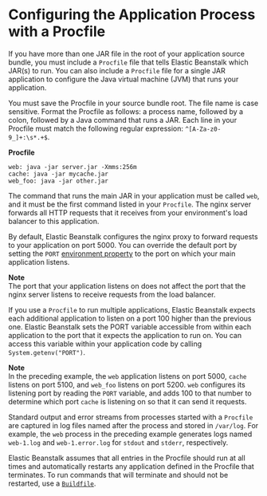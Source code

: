 # Configuring the Application Process with a Procfile<a name="java-se-procfile"></a>

If you have more than one JAR file in the root of your application source bundle, you must include a `Procfile` file that tells Elastic Beanstalk which JAR\(s\) to run\. You can also include a `Procfile` file for a single JAR application to configure the Java virtual machine \(JVM\) that runs your application\.

You must save the Procfile in your source bundle root\. The file name is case sensitive\. Format the Procfile as follows: a process name, followed by a colon, followed by a Java command that runs a JAR\. Each line in your Procfile must match the following regular expression: `^[A-Za-z0-9_]+:\s*.+$`\.

 **Procfile** 

```
web: java -jar server.jar -Xmms:256m
cache: java -jar mycache.jar
web_foo: java -jar other.jar
```

The command that runs the main JAR in your application must be called `web`, and it must be the first command listed in your `Procfile`\. The nginx server forwards all HTTP requests that it receives from your environment's load balancer to this application\.

By default, Elastic Beanstalk configures the nginx proxy to forward requests to your application on port 5000\. You can override the default port by setting the `PORT` [environment property](java-se-platform.md#java-se-options) to the port on which your main application listens\.

**Note**  
The port that your application listens on does not affect the port that the nginx server listens to receive requests from the load balancer\.

If you use a `Procfile` to run multiple applications, Elastic Beanstalk expects each additional application to listen on a port 100 higher than the previous one\. Elastic Beanstalk sets the PORT variable accessible from within each application to the port that it expects the application to run on\. You can access this variable within your application code by calling `System.getenv("PORT")`\.

**Note**  
In the preceding example, the `web` application listens on port 5000, `cache` listens on port 5100, and `web_foo` listens on port 5200\. `web` configures its listening port by reading the `PORT` variable, and adds 100 to that number to determine which port `cache` is listening on so that it can send it requests\.

Standard output and error streams from processes started with a `Procfile` are captured in log files named after the process and stored in `/var/log`\. For example, the `web` process in the preceding example generates logs named `web-1.log` and `web-1.error.log` for `stdout` and `stderr`, respectively\.

Elastic Beanstalk assumes that all entries in the Procfile should run at all times and automatically restarts any application defined in the Procfile that terminates\. To run commands that will terminate and should not be restarted, use a [`Buildfile`](java-se-buildfile.md)\.